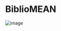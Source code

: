 # BiblioMEAN

![image](https://user-images.githubusercontent.com/49110761/153491586-d1bf3ac4-2224-4d3f-b9cc-f1f55c65dd35.png)
